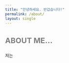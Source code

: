 ```yaml
---
title: "안녕하세요. 반갑습니다!"
permalink: /about/
layout: single
---
```


<span style="color:grey"><h3>ABOUT ME...</h3></span>
---


저는
